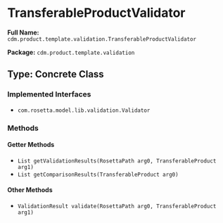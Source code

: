 # TransferableProductValidator

**Full Name:** `cdm.product.template.validation.TransferableProductValidator`

**Package:** `cdm.product.template.validation`

## Type: Concrete Class

### Implemented Interfaces

- `com.rosetta.model.lib.validation.Validator`

### Methods

#### Getter Methods

- `List getValidationResults(RosettaPath arg0, TransferableProduct arg1)`
- `List getComparisonResults(TransferableProduct arg0)`

#### Other Methods

- `ValidationResult validate(RosettaPath arg0, TransferableProduct arg1)`

